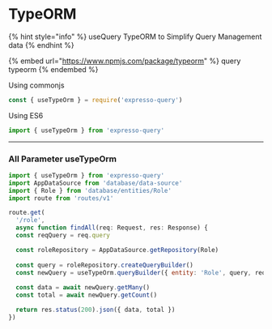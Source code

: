 # TypeORM

{% hint style="info" %}
useQuery TypeORM to Simplify Query Management data
{% endhint %}

{% embed url="https://www.npmjs.com/package/typeorm" %}
query typeorm
{% endembed %}

Using commonjs

```javascript
const { useTypeOrm } = require('expresso-query')
```

Using ES6

```javascript
import { useTypeOrm } from 'expresso-query'
```

***

### All Parameter useTypeOrm

```javascript
import { useTypeOrm } from 'expresso-query'
import AppDataSource from 'database/data-source'
import { Role } from 'database/entities/Role'
import route from 'routes/v1'

route.get(
  '/role',
  async function findAll(req: Request, res: Response) {
  const reqQuery = req.query

  const roleRepository = AppDataSource.getRepository(Role)
  
  const query = roleRepository.createQueryBuilder()
  const newQuery = useTypeOrm.queryBuilder({ entity: 'Role', query, reqQuery }, { type: 'postgres' })
  
  const data = await newQuery.getMany()
  const total = await newQuery.getCount()

  return res.status(200).json({ data, total })
})

```
